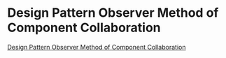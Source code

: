 # Design Pattern Observer Method of Component Collaboration
[Design Pattern Observer Method of Component Collaboration](https://aiwithcloud.com/2022/09/15/design_pattern_observer_method_of_component_collaboration/)